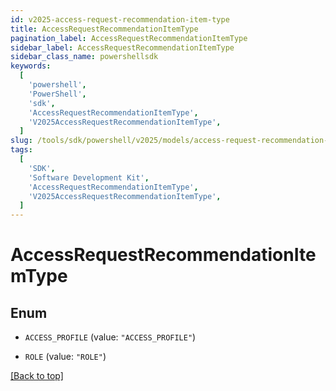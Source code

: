 ```yaml
---
id: v2025-access-request-recommendation-item-type
title: AccessRequestRecommendationItemType
pagination_label: AccessRequestRecommendationItemType
sidebar_label: AccessRequestRecommendationItemType
sidebar_class_name: powershellsdk
keywords:
  [
    'powershell',
    'PowerShell',
    'sdk',
    'AccessRequestRecommendationItemType',
    'V2025AccessRequestRecommendationItemType',
  ]
slug: /tools/sdk/powershell/v2025/models/access-request-recommendation-item-type
tags:
  [
    'SDK',
    'Software Development Kit',
    'AccessRequestRecommendationItemType',
    'V2025AccessRequestRecommendationItemType',
  ]
---
```


# AccessRequestRecommendationItemType

## Enum

- `ACCESS_PROFILE` (value: `"ACCESS_PROFILE"`)

- `ROLE` (value: `"ROLE"`)

[[Back to top]](#)
